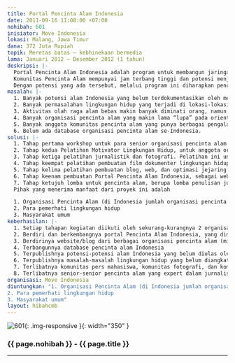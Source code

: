 ```yaml
---
title: Portal Pencinta Alam Indonesia
date: 2011-09-16 11:08:00 +07:00
nohibah: 601
inisiator: Move Indonesia
lokasi: Malang, Jawa Timur
dana: 372 Juta Rupiah
topik: Meretas batas – kebhinekaan bermedia
lama: Januari 2012 – Desember 2012 (1 tahun)
deskripsi: |-
  Portal Pencinta Alam Indonesia adalah program untuk membangun jaringan komunitas pencinta alam Indonesia dan memotivasi mereka agar produktif menulis mengabarkan potensi alam Indonesia dan mengkritisi permasalahan lingkungan hidup.
  Komunitas Pencinta Alam mempunyai jam terbang tinggi dan potensi menjelajah ke daerah/lokasi yang jarang/sulit dijelajahi orang umum (puncak gunung, hutan, sungai, gua, laut, dll). Dengan proses rekruitmen dan pendidikan yang berat serta disiplin, orang-orang pencinta alam mempunyai keunggulan mentalitas yang lebih dibanding orang lain. Jaringan pencinta alam sangat luas, baik itu pencinta alam umum maupun pencinta alam perguruan tinggi, di hampir semua kampus, bahkan terkadang sampai di level fakultas dan jurusan. Ditambah lagi pencinta alam selalu memiliki jaringan alumni yang sangat kuat, yang siap mensupport yunior-yuniornya.
  Dengan potensi yang ada tersebut, melalui program ini diharapkan pencinta alam Indonesia bisa mengangkat berbagai potensi alam Indonesia yang jarang diangkat media massa umum, dan mengkritisi permasalahan lingkungan hidup yang seringkali terjadi di lokasi-lokasi yang tidak terjangkau media massa umum.
masalah: |-
  1. Banyak potensi alam Indonesia yang belum terdokumentasikan oleh media massa, padahal telah dijelajahi oleh komunitas pencinta alam.
  2. Banyak permasalahan lingkungan hidup yang terjadi di lokasi-lokasi yang tidak terjangkau oleh pemantauan publik (misal perusakan hutan, perburuan satwa liar, pembuangan limbah di sungai, perusakan gua-gua kapur, rusaknya hutan mangrove, dll), yang sebenarnya masih bisa terjangkau pemantauan oleh aktivitas komunitas pencinta alam.
  3. Aktivitas olah raga alam bebas makin banyak diminati orang, namun peminat yang bergabung di organisasi pencinta alam makin berkurang, sehingga banyak masyarakat umum yang suka berkegiatan alam bebas namun tidak mengindahkan etika menjaga kelestarian lingkungan hidup.
  4. Banyak organisasi pencinta alam yang makin lama “lupa” pada orientasi pelestarian lingkungan hidup, hanya terfokus pada kegiatan olah raga alam bebas saja.
  5. Banyak anggota komunitas pencinta alam yang punya berbagai pengalaman berpetualang ke mana-mana namun tidak terpublish, karena tidak terbiasa menulis.
  6. Belum ada database organisasi pencinta alam se-Indonesia.
solusi: |-
  1. Tahap pertama workshop untuk para senior organisasi pencinta alam dalam memetakan kondisi kelesuan yang terjadi di organisasi pencinta alam dan menjadi bekal memotivasi yunior-yuniornya.
  2. Tahap kedua Pelatihan Motivator Lingkungan Hidup, untuk anggota organisasi pencinta alam yang masih aktif. Pelatihan ini untuk membuka mindset dan kepekaan anggota pencinta alam terhadap kondisi lingkungan hidup dan potensi yang mereka miliki.
  3. Tahap ketiga pelatihan jurnalistik dan fotografi. Pelatihan ini untuk membekali mentalitas dan skill anggota organisasi pencinta alam dalam menulis dan fotografi.
  4. Tahap keempat pelatihan pembuatan film dokumenter lingkungan hidup.
  5. Tahap kelima pelatihan pembuatan blog, web, dan optimasi jejaring sosial, Pelatihan ini bertujuan agar organisasi pencinta alam maupun per-orangan anggota pencita alam termotivasi membuat web/blog.
  6. Tahap keenam pembuatan Portal Pencinta Alam Indonesia, sebagai website yang menginformasikan berbagai aktivitas pencinta alam dan permasalahan lingkungan hidup yang ditemukan oleh pencinta alam di lapangan.
  7. Tahap ketujuh lomba untuk pencinta alam, berupa lomba penulisan jurnalistik, lomba fotografi, lomba film dokumenter, dan lomba website/blog.
  Pihak yang menerima manfaat dari proyek ini adalah

  1. Organisasi Pencinta Alam (di Indonesia jumlah organisasi pencinta alam ada ratusan organisasi, belum terdatabase, sebagai gambaran di kota Malang ada sekitar 40-an organisasi, di Jogja ada sekitar 250-an organisasi, belum lagi di kota-kota yang lain. Bisa dibayangkan seberapa besar komunitas yang ada, bila setidak-tidaknya masing-masing organisasi memiliki 30 orang anggota aktif dan 100 orang alumni)
  2. Para pemerhati lingkungan hidup
  3. Masyarakat umum
keberhasilan: |-
  1. Setiap tahapan kegiatan diikuti oleh sekurang-kurangnya 2 organisasi pencinta alam dari tiap-tiap propinsi di Indonesia
  2. Berdiri dan berkembangnya portal Pencinta Alam Indonesia, yang diminati dan aktif diisi contentnya oleh berbagai organisasi pencinta alam dari seluruh Indonesia
  3. Berdirinya website/blog dari berbagai organisasi pencinta alam (minimal web/blog dari organisasi peserta pelatihan)
  4. Terbangunnya database pencinta alam Indonesia
  5. Terpublishnya potensi-potensi alam Indonesia yang belum diulas oleh media massa umum
  6. Terpublishnya masalah-masalah lingkungan hidup yang belum diangkat oleh media massa umum
  7. Terlibatnya komunitas pers mahasiswa, komunitas fotografi, dan komunitas film dokumenter sebagai fasilitator dan pemateri pelatihan-pelatihan
  8. Terlibatnya senior-senior pencinta alam yang expert dalam jurnalistik-fotografi-film dokumenter-website/ blog, sebagai pemateri pelatihan-pelatihan
organisasi: Move Indonesia
diuntungkan: "1. Organisasi Pencinta Alam (di Indonesia jumlah organisasi pencinta alam ada ratusan organisasi, belum terdatabase, sebagai gambaran di kota Malang ada sekitar 40-an organisasi, di Jogja ada sekitar 250-an organisasi, belum lagi di kota-kota yang lain. Bisa dibayangkan seberapa besar komunitas yang ada, bila setidak-tidaknya masing-masing organisasi memiliki 30 orang anggota aktif dan 100 orang alumni)
2. Para pemerhati lingkungan hidup
3. Masyarakat umum"
layout: hibahcmb
---
```


![601](/static/img/hibahcmb/601.png){: .img-responsive }{: width="350" }

### {{ page.nohibah }} - {{ page.title }}

---
